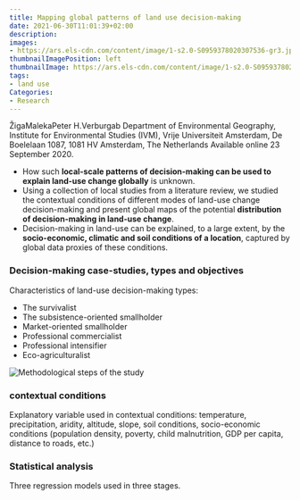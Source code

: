 ```yaml
---
title: Mapping global patterns of land use decision-making
date: 2021-06-30T11:01:39+02:00
description:
images:
- https://ars.els-cdn.com/content/image/1-s2.0-S0959378020307536-gr3.jpg
thumbnailImagePosition: left
thumbnailImage: https://ars.els-cdn.com/content/image/1-s2.0-S0959378020307536-gr3.jpg
tags:
- land use
Categories:
- Research
---
```


ŽigaMalekaPeter H.Verburgab
Department of Environmental Geography, Institute for Environmental Studies (IVM), Vrije Universiteit Amsterdam, De Boelelaan 1087, 1081 HV Amsterdam, The Netherlands
Available online 23 September 2020.

* How such **local-scale patterns of decision-making can be used to explain land-use change globally** is unknown.
* Using a collection of local studies from a literature review, we studied the contextual conditions of different modes of land-use change decision-making and present global maps of the potential **distribution of decision-making in land-use change**.
* Decision-making in land-use can be explained, to a large extent, by the **socio-economic, climatic and soil conditions of a location**, captured by global data proxies of these conditions.

### Decision-making case-studies, types and objectives

Characteristics of land-use decision-making types:

* The survivalist
* The subsistence-oriented smallholder
* Market-oriented smallholder
* Professional commercialist
* Professional intensifier
* Eco-agriculturalist

![Methodological steps of the study](https://ars.els-cdn.com/content/image/1-s2.0-S0959378020307536-gr3.jpg)

### contextual conditions

Explanatory variable used in contextual conditions: temperature, precipitation, aridity, altitude, slope, soil conditions, socio-economic conditions (population density, poverty, child malnutrition, GDP per capita, distance to roads, etc.)

### Statistical analysis

Three regression models used in three stages.
